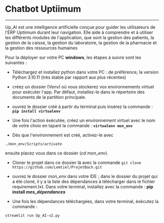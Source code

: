 # Chatbot Uptiimum
---

Up_AI est une intelligence artificielle conçue pour guider les utilisateurs de l'ERP Uptiimum durant leur navigation. Elle aide à comprendre et à utiliser les différents modules de l'application, que sont la gestion des patients, la gestion de la caisse, la gestion du laboratoire, la gestion de la pharmacie et la gestion des ressources humaines

Pour la déployer sur votre PC **windows**, les étapes à suivre sont les suivantes :

- Téléchargez et installez python dans votre PC : de préférence, la version Python 3.10.11 (très stable par rapport aux plus récentes)

- créez un dossier (Venv) où vous stockerez vos environnements virtuel pour exécuter l'app. Par défaut, installez-le dans le répertoire des documents de la partition principale.

- ouvrez le dossier créé à partir du terminal puis insérez la commande : **`pip install virtualenv`**

- Une fois l'action éxécutée, créez un environnement virtuel avec le nom de votre choix en tapant la commande : **`virtualenv mon_env`**

- Dès que l'environnement est créé, activez-le avec 

*``./mon_env/Scripts/activate``*

ensuite placez vous dans ce dossier (*cd mon_env*).

- Cloner le projet dans ce dossier là avec la commande `git clone https://github.com/Lemtiel/ProjetBach.git`

- ouvrez le dossier *mon_env* dans votre IDE ; dans le dossier du projet qui a été cloné, il y a la liste des dépendances à télécharger dans le fichier requirement.txt. Dans votre terminal, installez avec la commande : **pip install *mes_dépendances***

- Une fois les dépendances téléchargées, dans votre terminal, éxécutez la commande :

```streamlit run Up_AI-v2.py```